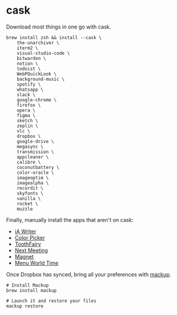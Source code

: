 # cask

Download most things in one go with cask.

```
brew install zsh && install --cask \
    the-unarchiver \
    iterm2 \
    visual-studio-code \
    bitwarden \
    notion \
    todoist \
    WebPQuickLook \
    background-music \
    spotify \
    whatsapp \
    slack \
    google-chrome \
    firefox \
    opera \
    figma \
    sketch \
    zeplin \
    vlc \
    dropbox \
    google-drive \
    megasync \
    transmission \
    appcleaner \
    calibre \
    coconutbattery \
    color-oracle \
    imageoptim \
    imagealpha \
    recordit \
    skyfonts \
    vanilla \
    rocket \
    muzzle
```

Finally, manually install the apps that aren't on cask:

- [iA Writer](https://ia.net/writer)
- [Color Picker](https://itunes.apple.com/gb/app/color-picker/id641027709?mt=12)
- [ToothFairy](https://itunes.apple.com/gb/app/toothfairy/id1191449274?mt=12)
- [Next Meeting](https://itunes.apple.com/us/app/next-meeting/id1017470484)
- [Magnet](https://apps.apple.com/app/id441258766)
- [Menu World Time](https://apps.apple.com/gb/app/menu-world-time/id1446377255?mt=12)

Once Dropbox has synced, bring all your preferences with [mackup](https://github.com/lra/mackup).

```
# Install Mackup
brew install mackup

# Launch it and restore your files
mackup restore
```

